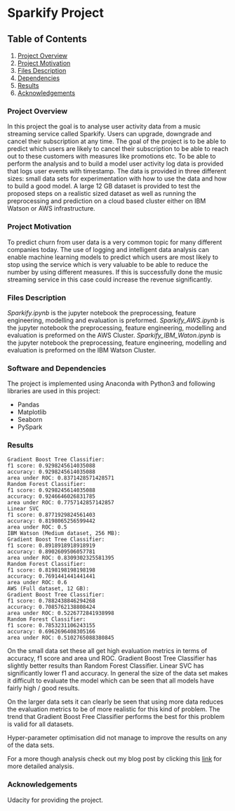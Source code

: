 # Sparkify Project

## Table of Contents

1. [Project Overview](#overview)
2. [Project Motivation](#motivation)
3. [Files Description](#description)
4. [Dependencies](#dependencies)
4. [Results](#results)
5. [Acknowledgements](#acknowledgements)


### Project Overview <a name = "overview"></a>

In this project the goal is to analyse user activity data from a music streaming service called Sparkify. Users can upgrade, downgrade and cancel their subscription at any time. The goal of the project is to be able to predict which users are likely to cancel their subscription to be able to reach out to these customers with measures like promotions etc. To be able to perform the analysis and to build a model user activity log data is provided that logs user events with timestamp. The data is provided in three different sizes: small data sets for experimentation with how to use the data and how to build a good model. A large 12 GB dataset is provided to test the proposed steps on a realistic sized dataset as well as running the preprocessing and prediction on a cloud based cluster either on IBM Watson or AWS infrastructure.

### Project Motivation <a name = "motivation"></a>

To predict churn from user data is a very common topic for many different companies today. The use of logging and intelligent data analysis can enable machine learning models to predict which users are most likely to stop using the service which is very valuable to be able to reduce the number by using different measures. If this is successfully done the music streaming service in this case could increase the revenue significantly.

### Files Description <a name = "description"></a>

*Sparkify.ipynb* is the jupyter notebook the preprocessing, feature engineering, modelling and evaluation is preformed.
*Sparkify_AWS.ipynb* is the jupyter notebook the preprocessing, feature engineering, modelling and evaluation is preformed on the AWS Cluster.
*Sparkify_IBM_Waton.ipynb* is the jupyter notebook the preprocessing, feature engineering, modelling and evaluation is preformed on the IBM Watson Cluster.


### Software and Dependencies <a name = "dependencies"></a>

The project is implemented using Anaconda with Python3 and following libraries are used in this project:

* Pandas
* Matplotlib
* Seaborn
* PySpark

### Results <a name = "results"></a>

```Local machine (Mini dataset, 128 MB):
Gradient Boost Tree Classifier:
f1 score: 0.9298245614035088
accuracy: 0.9298245614035088
area under ROC: 0.8371428571428571
Random Forest Classifier:
f1 score: 0.9298245614035088
accuracy: 0.9246646026831785
area under ROC: 0.7757142857142857
Linear SVC
f1 score: 0.8771929824561403
accuracy: 0.8198065256599442
area under ROC: 0.5
IBM Watson (Medium dataset, 256 MB):
Gradient Boost Tree Classifier:
f1 score: 0.8918918918918919
accuracy: 0.8902609506057781
area under ROC: 0.8309302325581395
Random Forest Classifier:
f1 score: 0.8198198198198198
accuracy: 0.7691441441441441
area under ROC: 0.6
AWS (Full dataset, 12 GB):
Gradient Boost Tree Classifier:
f1 score: 0.7882438846294268
accuracy: 0.7085762138808424
area under ROC: 0.5226772841938998
Random Forest Classifier:
f1 score: 0.7853231106243155
accuracy: 0.6962696408305166
area under ROC: 0.5102765088380845
```

On the small data set these all get high evaluation metrics in terms of accuracy, f1 score and area und ROC. Gradient Boost Tree Classifier has slightly better results than Random Forest Classifier. Linear SVC has significantly lower f1 and accuracy. In general the size of the data set makes it difficult to evaluate the model which can be seen that all models have fairly high / good results.

On the larger data sets it can clearly be seen that using more data reduces the evaluation metrics to be of more realistic for this kind of problem. The trend that Gradient Boost Free Classifier performs the best for this problem is valid for all datasets.

Hyper-parameter optimisation did not manage to improve the results on any of the data sets.

For a more though analysis check out my blog post by clicking this [link](https://medium.com/@dan.gunnarsson/prediction-of-churn-using-pyspark-990221840ce0) for more detailed analysis.

### Acknowledgements <a name = "acknowledgements"></a>

Udacity for providing the project.
